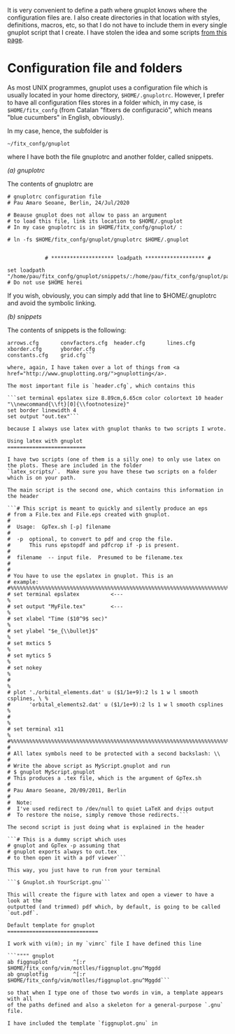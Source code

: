 
It is very convenient to define a path where gnuplot knows where the
configuration files are. I also create directories in that location with
styles, definitions, macros, etc, so that I do not have to include them in
every single gnuplot script that I create. I have stolen the idea and some
scripts <a href="http://www.gnuplotting.org/">from this page</a>.

Configuration file and folders
==============================

As most UNIX programmes, gnuplot uses a configuration file which is usually
located in your home directory, `$HOME/.gnuplotrc`. However, I prefer to have
all configuration files stores in a folder which, in my case, is
`$HOME/fitx_confg` (from Catalan "fitxers de configuració", which means "blue
cucumbers" in English, obviously).

In my case, hence, the subfolder is

```~/fitx_confg/gnuplot```

where I have both the file gnuplotrc and another folder, called snippets. 

*(a) gnuplotrc*

The contents of gnuplotrc are

```
# gnuplotrc configuration file
# Pau Amaro Seoane, Berlin, 24/Jul/2020

# Beause gnuplot does not allow to pass an argument
# to load this file, link its location to $HOME/.gnuplot
# In my case gnuplotrc is in $HOME/fitx_confg/gnuplot/ :

# ln -fs $HOME/fitx_confg/gnuplot/gnuplotrc $HOME/.gnuplot


            # ******************** loadpath ******************* #

set loadpath "/home/pau/fitx_confg/gnuplot/snippets/:/home/pau/fitx_confg/gnuplot/palettes/" # Do not use $HOME herei
```

If you wish, obviously, you can simply add that line to $HOME/.gnuplotrc and avoid the symbolic linking.

*(b) snippets*

The contents of snippets is the following:

```$ ls snippets 
arrows.cfg       convfactors.cfg  header.cfg       lines.cfg        xborder.cfg      yborder.cfg
constants.cfg    grid.cfg```

where, again, I have taken over a lot of things from <a href="http://www.gnuplotting.org/">gnuplotting</a>.

The most important file is `header.cfg`, which contains this

```set terminal epslatex size 8.89cm,6.65cm color colortext 10 header "\\newcommand{\\ft}[0]{\\footnotesize}"
set border linewidth 4
set output "out.tex"```

because I always use latex with gnuplot thanks to two scripts I wrote.

Using latex with gnuplot
=========================

I have two scripts (one of them is a silly one) to only use latex on the plots. These are included in the folder
`latex_scripts/`.  Make sure you have these two scripts on a folder which is on your path. 

The main script is the second one, which contains this information in the header

```# This script is meant to quickly and silently produce an eps
# from a File.tex and File.eps created with gnuplot. 
#
#  Usage:  GpTex.sh [-p] filename
#
#  -p  optional, to convert to pdf and crop the file.  
#      This runs epstopdf and pdfcrop if -p is present.
#
#  filename  -- input file.  Presumed to be filename.tex
#
#
# You have to use the epslatex in gnuplot. This is an
# example:
#%%%%%%%%%%%%%%%%%%%%%%%%%%%%%%%%%%%%%%%%%%%%%%%%%%%%%%%%%%%%%%%%%%%%%%%%%%
# set terminal epslatex          <---                                     %
# set output "MyFile.tex"        <---                                     %
# set xlabel "Time ($10^9$ sec)"                                          %
# set ylabel "$e_{\\bullet}$"                                             %
# set mxtics 5                                                            %
# set mytics 5                                                            %
# set nokey                                                               %
#                                                                         %
# plot './orbital_elements.dat' u ($1/1e+9):2 ls 1 w l smooth csplines, \ %
#      'orbital_elements2.dat' u ($1/1e+9):2 ls 1 w l smooth csplines     %
#                                                                         %
# set terminal x11                                                        %
#%%%%%%%%%%%%%%%%%%%%%%%%%%%%%%%%%%%%%%%%%%%%%%%%%%%%%%%%%%%%%%%%%%%%%%%%%%
#
# All latex symbols need to be protected with a second backslash: \\
#
# Write the above script as MyScript.gnuplot and run
# $ gnuplot MyScript.gnuplot
# This produces a .tex file, which is the argument of GpTex.sh
# 
# Pau Amaro Seoane, 20/09/2011, Berlin 
#
#  Note:
#  I've used redirect to /dev/null to quiet LaTeX and dvips output
#  To restore the noise, simply remove those redirects.```

The second script is just doing what is explained in the header

```# This is a dummy script which uses
# gnuplot and GpTex -p assuming that
# gnuplot exports always to out.tex
# to then open it with a pdf viewer```

This way, you just have to run from your terminal

```$ Gnuplot.sh YourScript.gnu```

This will create the figure with latex and open a viewer to have a look at the
outputted (and trimmed) pdf which, by default, is going to be called `out.pdf`.

Default template for gnuplot
=============================

I work with vi(m); in my `vimrc` file I have defined this line

```"""" gnuplot
ab figgnuplot        ^[:r $HOME/fitx_confg/vim/motlles/figgnuplot.gnu^Mggdd
ab gnuplotfig        ^[:r $HOME/fitx_confg/vim/motlles/figgnuplot.gnu^Mggdd```

so that when I type one of those two words in vim, a template appears with all
of the paths defined and also a skeleton for a general-purpose `.gnu` file. 

I have included the template `figgnuplot.gnu` in 

